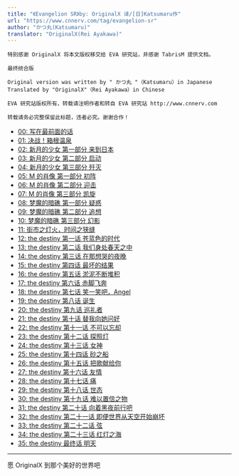 ```yaml
---
title: "《Evangelion SR》by: OriginalX 译/[日]Katsumaru作"
url: "https://www.cnnerv.com/tag/evangelion-sr"
author: "かつ丸(Katsumaru)"
translator: "OriginalX(Rei Ayakawa)"
---
```


```
特别感谢 OriginalX 将本文版权移交给 EVA 研究站，并感谢 TabrisM 提供文档。

最终统合版

Original version was written by " かつ丸 "（Katsumaru）in Japanese
Translated by "OriginalX"（Rei Ayakawa）in Chinese

EVA 研究站版权所有，转载请注明作者和转自 EVA 研究站 http://www.cnnerv.com

转载请务必完整保留此标题，违者必究。谢谢合作！
```

- [00: 写在最前面的话](00.md)
- [01: 决战！箱根温泉](01.md)
- [02: 新月的少女 第一部分 来到日本](02.md)
- [03: 新月的少女 第二部分 启动](03.md)
- [04: 新月的少女 第三部分 歼灭](04.md)
- [05: M 的肖像 第一部分 初阵](05.md)
- [06: M 的肖像 第二部分 迎击](06.md)
- [07: M 的肖像 第三部分 凯旋](07.md)
- [08: 梦魔的暗礁 第一部分 疑惑](08.md)
- [09: 梦魔的暗礁 第二部分 追想](09.md)
- [10: 梦魔的暗礁 第三部分 幻影](10.md)
- [11: 街市之灯火，时间之狭缝](11.md)
- [12: the destiny 第一话 苍蓝色的时代](12.md)
- [13: the destiny 第二话 我们身处春天之中](13.md)
- [14: the destiny 第三话 在那想哭的夜晚](14.md)
- [15: the destiny 第四话 最坏的结果](15.md)
- [16: the destiny 第五话 淤泥不断堆积](16.md)
- [17: the destiny 第六话 赤脚飞奔](17.md)
- [18: the destiny 第七话 笑一笑吧，Angel](18.md)
- [19: the destiny 第八话 诞生](19.md)
- [20: the destiny 第九话 巡礼者](20.md)
- [21: the destiny 第十话 替我向她问好](21.md)
- [22: the destiny 第十一话 不可以忘却](22.md)
- [23: the destiny 第十二话 探照灯](23.md)
- [24: the destiny 第十三话 女神](24.md)
- [25: the destiny 第十四话 砂之船](25.md)
- [26: the destiny 第十五话 把歌献给你](26.md)
- [27: the destiny 第十六话 友情](27.md)
- [28: the destiny 第十七话 痛](28.md)
- [29: the destiny 第十八话 世态](29.md)
- [30: the destiny 第十九话 难以置信之物](30.md)
- [31: the destiny 第二十话 向着黑夜前行吧](31.md)
- [32: the destiny 第二十一话 即便世界从天空开始崩坏](32.md)
- [33: the destiny 第二十二话 弦](33.md)
- [34: the destiny 第二十三话 红灯之海](34.md)
- [35: the destiny 最终话 明天](35.md)

---

愿 OriginalX 到那个美好的世界吧
